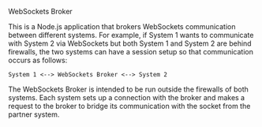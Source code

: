 WebSockets Broker

This is a Node.js application that brokers WebSockets communication between different systems.  For example, if System 1 wants to communicate with System 2 via WebSockets but both System 1 and System 2 are behind firewalls, the two systems can have a session setup so that communication occurs as follows:

	System 1 <--> WebSockets Broker <--> System 2
	
The WebSockets Broker is intended to be run outside the firewalls of both systems.  Each system sets up a connection with the broker and makes a request to the broker to bridge its communication with the socket from the partner system.

